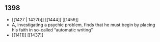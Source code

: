 ## 1398
- [[1427 | 1427b]] [[1444]] [[1459]] 
- A, investigating a psychic problem, finds that he must begin by placing his faith in so-called “automatic writing”
- [[1411]] [[1437]] 

